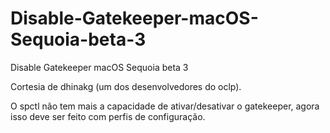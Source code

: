 # Disable-Gatekeeper-macOS-Sequoia-beta-3

Disable Gatekeeper  macOS Sequoia beta 3 

Cortesia de dhinakg (um dos desenvolvedores do oclp).

O spctl não tem mais a capacidade de ativar/desativar o gatekeeper, agora isso deve ser feito com perfis de configuração.
